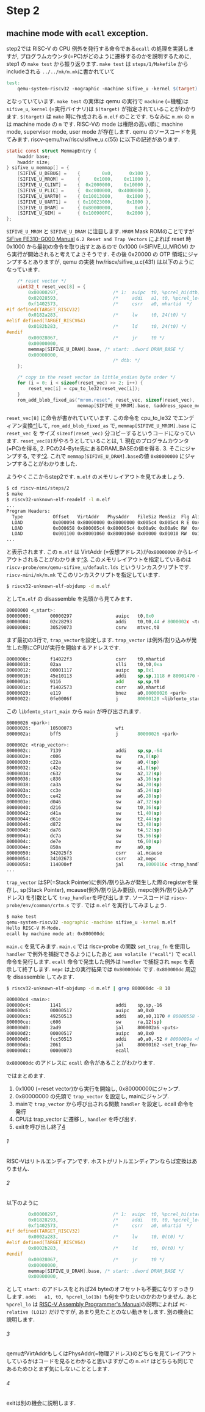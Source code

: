 # Step 2

## machine mode with `ecall` exception.
step2では RISC-V の CPU 例外を発行する命令である`ecall` の処理を実装しますが, プログラムカウンタ(=PC)がどのように遷移するのかを説明するために,  step1 の `make test` から振り返ります.
`make test` は `steps/1/Makefile` から includeされる `../../mk/m.mk`に書かれていて

```Makefile
test:
	qemu-system-riscv32 -nographic -machine sifive_u -kernel $(target)
```
となっていています. `make test` の実体は qemu の実行で `machine` (=機種)は `sifive_u`, `kernel` (=実行バイナリ)は `$(target)` が指定されていることがわかります. `$(target)` は `make` 時に作成される `m.elf` のことです. 
ちなみに `m.mk` の `m` は machine mode の `m` です. RISC-Vの mode は権限の高い順に machine mode, supervisor mode, user mode が存在します.
qemu のソースコードを見てみます. riscv-qemu/hw/riscv/sifive_u.c(55) に以下の記述があります.

```c
static const struct MemmapEntry {
    hwaddr base;
    hwaddr size;
} sifive_u_memmap[] = {
    [SIFIVE_U_DEBUG] =    {        0x0,      0x100 },
    [SIFIVE_U_MROM] =     {     0x1000,    0x11000 },
    [SIFIVE_U_CLINT] =    {  0x2000000,    0x10000 },
    [SIFIVE_U_PLIC] =     {  0xc000000,  0x4000000 },
    [SIFIVE_U_UART0] =    { 0x10013000,     0x1000 },
    [SIFIVE_U_UART1] =    { 0x10023000,     0x1000 },
    [SIFIVE_U_DRAM] =     { 0x80000000,        0x0 },
    [SIFIVE_U_GEM] =      { 0x100900FC,     0x2000 },
};
```
`SIFIVE_U_MROM` と `SIFIVE_U_DRAM` に注目します. 
`MROM` Mask ROMのことですが [SiFive FE310-G000 Manual](https://sifive.cdn.prismic.io/sifive%2F4d063bf8-3ae6-4db6-9843-ee9076ebadf7_fe310-g000.pdf) `6.2 Reset and Trap Vectors` によれば reset 時 0x1000 から最初の命令を取り出すとあるので 0x1000 (=SIFIVE_U_MROM) から実行が開始されると考えてよさそうです. その後 0x20000 の OTP 領域にジャンプするとありますが, qemu の実装 hw/riscv/sifive_u.c(431) は以下のようになっています.

```c
    /* reset vector */
    uint32_t reset_vec[8] = {
        0x00000297,                    /* 1:  auipc  t0, %pcrel_hi(dtb) */
        0x02028593,                    /*     addi   a1, t0, %pcrel_lo(1b) */
        0xf1402573,                    /*     csrr   a0, mhartid  */
#if defined(TARGET_RISCV32)
        0x0182a283,                    /*     lw     t0, 24(t0) */
#elif defined(TARGET_RISCV64)
        0x0182b283,                    /*     ld     t0, 24(t0) */
#endif
        0x00028067,                    /*     jr     t0 */
        0x00000000,
        memmap[SIFIVE_U_DRAM].base, /* start: .dword DRAM_BASE */
        0x00000000,
                                       /* dtb: */
    };

    /* copy in the reset vector in little_endian byte order */
    for (i = 0; i < sizeof(reset_vec) >> 2; i++) {
        reset_vec[i] = cpu_to_le32(reset_vec[i]);
    }
    rom_add_blob_fixed_as("mrom.reset", reset_vec, sizeof(reset_vec),
                          memmap[SIFIVE_U_MROM].base, &address_space_memory);
```
`reset_vec[8]` に命令が書かれていています. この命令を cpu_to_le32 でエンディアン変換[^1](#1)して, `rom_add_blob_fixed_as` で, `memmap[SIFIVE_U_MROM].base` に `reset_vec` を サイズ `sizeof(reset_vec)` 分コピーするというコードになっています. `reset_vec[8]`がやろうとしていることは, 1. 現在のプログラムカウンタ(=PC)を得る, 2. PCの24-Byte先にあるDRAM_BASEの値を得る. 3. そこにジャンプする, です[^2](#2). これで `memmap[SIFIVE_U_DRAM].base`の値 `0x80000000` にジャンプすることがわかりました.

ようやくここからstep2です. `m.elf` のメモリレイアウトを見てみましょう.

```bash
$ cd riscv-mini/steps/2
$ make
$ riscv32-unknown-elf-readelf -l m.elf
...
Program Headers:
  Type           Offset   VirtAddr   PhysAddr   FileSiz MemSiz  Flg Align
  LOAD           0x000094 0x80000000 0x80000000 0x005c4 0x005c4 R E 0x4
  LOAD           0x000658 0x800005c4 0x800005c4 0x00a9c 0x00a9c RW  0x4
  LOAD           0x001100 0x80001060 0x80001060 0x00000 0x01010 RW  0x10
...
```
と表示されます. この `m.elf` は VirtAddr (=仮想アドレス)が`0x80000000` からレイアウトされることがわかります[^3](#3). このメモリレイアウトを指定しているのは `riscv-probe/env/qemu-sifive_u/default.lds` というリンカスクリプトです. `riscv-mini/mk/m.mk` でこのリンカスクリプトを指定しています. 

```bash
$ riscv32-unknown-elf-objdump -d m.elf
```

として`m.elf` の disassemble を先頭から見てみます.

```asm
80000000 <_start>:
80000000:       00000297                auipc   t0,0x0
80000004:       02c28293                addi    t0,t0,44 # 8000002c <trap_vector>
80000008:       30529073                csrw    mtvec,t0
```
まず最初の3行で, `trap_vector`を設定します. `trap_vector` は例外/割り込みが発生した際にCPUが実行を開始するアドレスです.

```asm
8000000c:       f14022f3                csrr    t0,mhartid
80000010:       02aa                    slli    t0,t0,0xa
80000012:       00001117                auipc   sp,0x1
80000016:       45e10113                addi    sp,sp,1118 # 80001470 <stacks+0x400>
8000001a:       9116                    add     sp,sp,t0
8000001c:       f1402573                csrr    a0,mhartid
80000020:       e119                    bnez    a0,80000026 <park>
80000022:       0fe0006f                j       80000120 <libfemto_start_main>
```
この `libfemto_start_main` から `main` が呼び出されます. 

```asm
80000026 <park>:
80000026:       10500073                wfi
8000002a:       bff5                    j       80000026 <park>

8000002c <trap_vector>:
8000002c:       7139                    addi    sp,sp,-64
8000002e:       c006                    sw      ra,0(sp)
80000030:       c22a                    sw      a0,4(sp)
80000032:       c42e                    sw      a1,8(sp)
80000034:       c632                    sw      a2,12(sp)
80000036:       c836                    sw      a3,16(sp)
80000038:       ca3a                    sw      a4,20(sp)
8000003a:       cc3e                    sw      a5,24(sp)
8000003c:       ce42                    sw      a6,28(sp)
8000003e:       d046                    sw      a7,32(sp)
80000040:       d216                    sw      t0,36(sp)
80000042:       d41a                    sw      t1,40(sp)
80000044:       d61e                    sw      t2,44(sp)
80000046:       d872                    sw      t3,48(sp)
80000048:       da76                    sw      t4,52(sp)
8000004a:       dc7a                    sw      t5,56(sp)
8000004c:       de7e                    sw      t6,60(sp)
8000004e:       850a                    mv      a0,sp
80000050:       342025f3                csrr    a1,mcause
80000054:       34102673                csrr    a2,mepc
80000058:       114000ef                jal     ra,8000016c <trap_handler>
...
```
`trap_vector` はSP(=Stack Pointer)に例外/割り込みが発生した際のregisterを保存し, sp(Stack Pointer), mcause(例外/割り込み要因), mepc(例外/割り込みアドレス) を引数として `trap_handler`を呼び出します. ソースコードは `riscv-probe/env/common/crtm.s` です.
では `m.elf` を実行してみましょう.

```bash
$ make test
qemu-system-riscv32 -nographic -machine sifive_u -kernel m.elf
Hello RISC-V M-Mode.
ecall by machine mode at: 0x800000dc
```

`main.c` を見てみます. `main.c` では riscv-probe の関数 `set_trap_fn` を使用し `handler` で例外を捕捉できるようにしたあと `asm volatile ("ecall")` で `ecall` 命令を発行します. `ecall` 命令で発生した例外は `handler` で捕捉され `mepc` を表示して終了します. `mepc` は上の実行結果では `0x800000dc` です. `0x800000dc` 周辺を disassemble してみます.

```bash
$ riscv32-unknown-elf-objdump -d m.elf | grep 800000dc -B 10

800000c4 <main>:
800000c4:       1141                    addi    sp,sp,-16
800000c6:       00000517                auipc   a0,0x0
800000ca:       49250513                addi    a0,a0,1170 # 80000558 <_text_end+0x48>
800000ce:       c606                    sw      ra,12(sp)
800000d0:       2ad9                    jal     800002a6 <puts>
800000d2:       00000517                auipc   a0,0x0
800000d6:       fcc50513                addi    a0,a0,-52 # 8000009e <handler>
800000da:       2061                    jal     80000162 <set_trap_fn>
800000dc:       00000073                ecall
```

`0x800000dc` のアドレスに `ecall` 命令があることがわかります.

ではまとめます.

1. 0x1000 (=reset vector)から実行を開始し, 0x80000000にジャンプ.
2. 0x80000000 の先頭で `trap_vector` を設定し, mainにジャンプ.
3. mainで `trap_vector` から呼び出される関数 `handler` を設定し ecall 命令を発行
4. CPUは trap_vector に遷移し, `handler` を呼び出す.
5. exitを呼び出し終了[4](#4)

###### 1
RISC-Vはリトルエンディアンです. ホストがリトルエンディアンならば変換はありません.</small>
###### 2
以下のように
```c
        0x00000297,                    /* 1:  auipc  t0, %pcrel_hi(start) */` 
        0x01828293,                    /*     addi   t0, t0, %pcrel_lo(1b) */
        0xf1402573,                    /*     csrr   a0, mhartid  */
#if defined(TARGET_RISCV32)
        0x0002a283,                    /*     lw     t0, 0(t0) */
#elif defined(TARGET_RISCV64)
        0x0002b283,                    /*     ld     t0, 0(t0) */
#endif
        0x00028067,                    /*     jr     t0 */
        0x00000000,
        memmap[SIFIVE_U_DRAM].base, /* start: .dword DRAM_BASE */
        0x00000000,
```
として `start:` のアドレスをとれば24 byteのオフセットも不要になりすっきりします. `addi   a1, t0, %pcrel_lo(1b)` も何をやりたいのかわかりません. あと `%pcrel_lo` は [RISC-V Assembly Programmer's Manual](https://github.com/riscv/riscv-asm-manual/blob/master/riscv-asm.md)の説明によれば `PC-relative (LO12)` だけですが, あまり見たことのない動きをします. 別の機会に説明します.

###### 3
qemuがVirtAddrもしくはPhysAddr(=物理アドレス)のどちらを見てレイアウトしているかはコードを見るとわかると思いますがこの `m.elf` はどちらも同じであるためひとまず気にしないこととします.
###### 4
exitは別の機会に説明します.